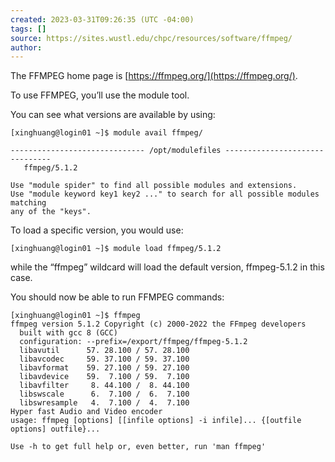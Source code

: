 ```yaml
---
created: 2023-03-31T09:26:35 (UTC -04:00)
tags: []
source: https://sites.wustl.edu/chpc/resources/software/ffmpeg/
author:
---
```


The FFMPEG home page is [https://ffmpeg.org/](https://ffmpeg.org/).

To use FFMPEG, you’ll use the module tool.

You can see what versions are available by using:

```
[xinghuang@login01 ~]$ module avail ffmpeg/

------------------------------ /opt/modulefiles -------------------------------
   ffmpeg/5.1.2

Use "module spider" to find all possible modules and extensions.
Use "module keyword key1 key2 ..." to search for all possible modules matching
any of the "keys".
```

To load a specific version, you would use:

```
[xinghuang@login01 ~]$ module load ffmpeg/5.1.2
```

while the “ffmpeg” wildcard will load the default version, ffmpeg-5.1.2 in this case.

You should now be able to run FFMPEG commands:

```
[xinghuang@login01 ~]$ ffmpeg
ffmpeg version 5.1.2 Copyright (c) 2000-2022 the FFmpeg developers
  built with gcc 8 (GCC)
  configuration: --prefix=/export/ffmpeg/ffmpeg-5.1.2
  libavutil      57. 28.100 / 57. 28.100
  libavcodec     59. 37.100 / 59. 37.100
  libavformat    59. 27.100 / 59. 27.100
  libavdevice    59.  7.100 / 59.  7.100
  libavfilter     8. 44.100 /  8. 44.100
  libswscale      6.  7.100 /  6.  7.100
  libswresample   4.  7.100 /  4.  7.100
Hyper fast Audio and Video encoder
usage: ffmpeg [options] [[infile options] -i infile]... {[outfile options] outfile}...

Use -h to get full help or, even better, run 'man ffmpeg'
```

